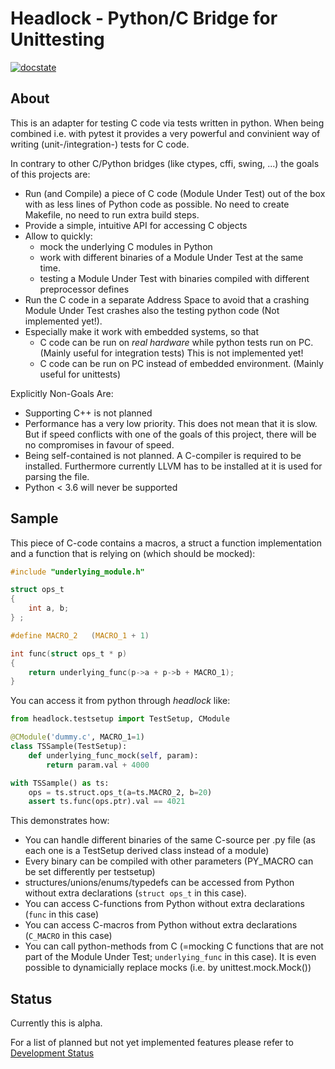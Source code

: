 # Headlock - Python/C Bridge for Unittesting

<!-- [![buildstate](https://api.travis-ci.com/mrh1997/headlock.svg?branch=master "Build State")](https://travis-ci.com/mrh1997/headlock) -->
[![docstate](https://readthedocs.org/projects/headlock/badge/?version=latest "Documentation Generation State")](https://headlock.readthedocs.io/en/latest/)

## About

This is an adapter for testing C code via tests written in python.
When being combined i.e. with pytest it provides a very powerful and
convinient way of writing (unit-/integration-) tests for C code.

In contrary to other C/Python bridges (like ctypes, cffi, swing, ...)
the goals of this projects are:

 - Run (and Compile) a piece of C code (Module Under Test)
   out of the box with as less lines of Python code as possible.
   No need to create Makefile, no need to run extra build steps.
 - Provide a simple, intuitive API for accessing C objects
 - Allow to quickly:
   - mock the underlying C modules in Python
   - work with different binaries of a Module Under Test at
     the same time.
   - testing a Module Under Test with binaries compiled with
     different preprocessor defines
 - Run the C code in a separate Address Space to avoid that a crashing
   Module Under Test crashes also the testing python code
   (Not implemented yet!).
 - Especially make it work with embedded systems, so that
   - C code can be run on *real hardware* while python tests run on PC.
     (Mainly useful for integration tests)
     This is not implemented yet!
   - C code can be run on PC instead of embedded environment.
    (Mainly useful for unittests)

Explicitly Non-Goals Are:

 - Supporting C++ is not planned
 - Performance has a very low priority. This does not mean that it is
   slow. But if speed conflicts with one of the goals of this project,
   there will be no compromises in favour of speed.
 - Being self-contained is not planned. A C-compiler is required
   to be installed. Furthermore currently LLVM has to be installed
   at it is used for parsing the file.
 - Python < 3.6 will never be supported


## Sample

This piece of C-code contains a macros, a struct a function
implementation and a function that is relying on
(which should be mocked):

```c
#include "underlying_module.h"

struct ops_t
{
    int a, b;
} ;

#define MACRO_2   (MACRO_1 + 1)

int func(struct ops_t * p)
{
    return underlying_func(p->a + p->b + MACRO_1);
}
```

You can access it from python through *headlock* like:

```python
from headlock.testsetup import TestSetup, CModule

@CModule('dummy.c', MACRO_1=1)
class TSSample(TestSetup):
    def underlying_func_mock(self, param):
        return param.val + 4000

with TSSample() as ts:
    ops = ts.struct.ops_t(a=ts.MACRO_2, b=20)
    assert ts.func(ops.ptr).val == 4021
```

This demonstrates how:
 * You can handle different binaries of the same C-source per .py file
   (as each one is a TestSetup derived class instead of a module)
 * Every binary can be compiled with other parameters
   (PY_MACRO can be set differently per testsetup)
 * structures/unions/enums/typedefs can be accessed from Python without
   extra declarations (```struct ops_t``` in this case).
 * You can access C-functions from Python without extra declarations
   (```func``` in this case)
 * You can access C-macros from Python without extra declarations
   (```C_MACRO``` in this case)
 * You can call python-methods from C (=mocking C functions that are
   not part of the Module Under Test;
   ```underlying_func``` in this case). It is even possible to
   dynamicially replace mocks (i.e. by unittest.mock.Mock())

## Status

Currently this is alpha.

For a list of planned but not yet implemented features please refer to
[Development Status](https://headlock.readthedocs.io/en/latest/development-status.html)